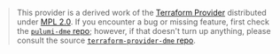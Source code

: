 > This provider is a derived work of the [Terraform Provider](https://github.com/terraform-providers/terraform-provider-dme)
> distributed under [MPL 2.0](https://www.mozilla.org/en-US/MPL/2.0/). If you encounter a bug or missing feature,
> first check the [`pulumi-dme` repo](/issues); however, if that doesn't turn up anything,
> please consult the source [`terraform-provider-dme` repo](https://github.com/terraform-providers/terraform-provider-dme/issues).
